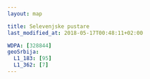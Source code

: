 ```yaml
---
layout: map

title: Selevenjske pustare
last_modified_at: 2018-05-17T00:48:11+02:00

WDPA: [328844]
geoSrbija:
  L1_183: [95]
  L1_362: [7]
---
```

